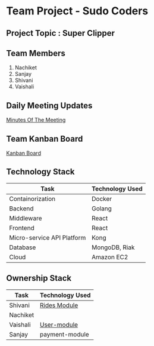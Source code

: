 # Team Project - Sudo Coders

## Project Topic : Super Clipper

## Team Members
1. Nachiket
2. Sanjay
3. Shivani
4. Vaishali


## Daily Meeting Updates
[Minutes Of The Meeting](https://github.com/nguyensjsu/fa18-281-sudo-coders/blob/master/MinutesOfTheMeeting.md)

## Team Kanban Board
[Kanban Board](https://github.com/nguyensjsu/fa18-281-sudo-coders/projects/1)


## Technology Stack


| Task         | Technology Used | 
|------------------|---------------|
| Containorization | Docker        | 
|        Backend          |    Golang           |
|           Middleware       |         React     | 
| Frontend | React|
|Micro-service API Platform|Kong|
|Database| MongoDB, Riak|
|Cloud| Amazon EC2|

## Ownership Stack

| Task         | Technology Used | 
|------------------|---------------|
| Shivani | [Rides Module](https://github.com/nguyensjsu/fa18-281-sudo-coders/tree/master/shivani)       | 
|        Nachiket         |             |
| Vaishali|[User-module](https://github.com/nguyensjsu/fa18-281-sudo-coders/tree/User-module/superclipper)           | 
| Sanjay |payment-module |
